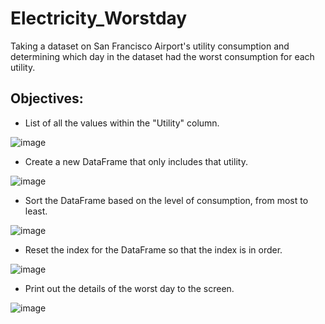 # Electricity_Worstday

Taking a dataset on San Francisco Airport's utility consumption and determining which day in the dataset had the worst consumption for each utility.

## Objectives:

* List of all the values within the "Utility" column.

![image](https://user-images.githubusercontent.com/100891182/181823532-c815db11-80e7-47c8-9cbd-3e7a9ceea80b.png)


* Create a new DataFrame that only includes that utility. 

![image](https://user-images.githubusercontent.com/100891182/181823652-31765405-5353-4941-b47f-7fd8c1089d88.png)


* Sort the DataFrame based on the level of consumption, from most to least.

![image](https://user-images.githubusercontent.com/100891182/181824201-75ac44c4-20cd-4ce0-857a-452fb42cffd2.png)


* Reset the index for the DataFrame so that the index is in order.


![image](https://user-images.githubusercontent.com/100891182/181824248-5ba2842e-6680-47c9-b9bf-3de145be8e5c.png)


* Print out the details of the worst day to the screen.

![image](https://user-images.githubusercontent.com/100891182/181824306-7a9908b0-b441-44be-bdcb-8aeb66fc1431.png)

